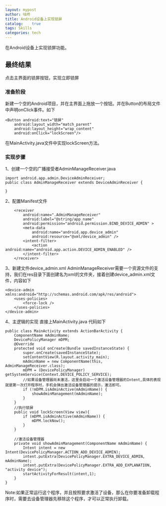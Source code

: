```yaml
---
layout: mypost
author: 咕咚
title: Android设备上实现锁屏
catalog:    true
tags: Skills
categories: tech 
---
```

在Android设备上实现锁屏功能。

## 最终结果

点击主界面的锁屏按钮，实现立即锁屏

### 准备阶段

新建一个空的Android项目，并在主界面上拖放一个按钮。并在Button的布局文件中声明onClick事件。如下

    <Button android:text="锁屏"
        android:layout_width="match_parent"
        android:layout_height="wrap_content"
        android:onClick="lockScreen"/>    

在MainActivity.java文件中实现lockScreen方法。

### 实现步骤

1、创建一个空的广播接受者AdminManageReceiver.java

    import android.app.admin.DeviceAdminReceiver;
    public class AdminManageReceiver extends DeviceAdminReceiver {

    }

2、配置Manifest文件

        <receiver
            android:name=".AdminManageReceiver"
            android:label="@string/app_name"
            android:permission="android.permission.BIND_DEVICE_ADMIN" >
            <meta-data
                android:name="android.app.device_admin"
                android:resource="@xml/device_admin" />
            <intent-filter>
                <action android:name="android.app.action.DEVICE_ADMIN_ENABLED" />
            </intent-filter>
        </receiver>


3、新建文件device_admin.xml
AdminManageReceiver需要一个资源文件的支持，我们在res目录下面创建名为xml的文件夹，接着创建device_admin.xml文件，内容如下

    <device-admin xmlns:android="http://schemas.android.com/apk/res/android">
        <uses-policies>
            <force-lock />
        </uses-policies>
    </device-admin>

4、主逻辑的实现
    直接上MainActivity.java 代码如下

    public class MainActivity extends ActionBarActivity {
        ComponentName mAdminName;
        DevicePolicyManager mDPM;
        @Override
        protected void onCreate(Bundle savedInstanceState) {
            super.onCreate(savedInstanceState);
            setContentView(R.layout.activity_main);
            mAdminName = new ComponentName(this, AdminManageReceiver.class);
            mDPM = (DevicePolicyManager) getSystemService(Context.DEVICE_POLICY_SERVICE);
            //如果设备管理器尚未激活，这里会启动一个激活设备管理器的Intent,具体的表现就是第一次打开程序时，手机会弹出激活设备管理器的提示，激活即可。
            if (!mDPM.isAdminActive(mAdminName)) {
                showAdminManagement(mAdminName);
            }
        }
        //执行锁屏
        public void lockScreen(View view){
            if (mDPM.isAdminActive(mAdminName)) {
                mDPM.lockNow();
            }
        }

        //激活设备管理器
        private void showAdminManagement(ComponentName mAdminName) {
            Intent intent = new Intent(DevicePolicyManager.ACTION_ADD_DEVICE_ADMIN);
            intent.putExtra(DevicePolicyManager.EXTRA_DEVICE_ADMIN, mAdminName);
            intent.putExtra(DevicePolicyManager.EXTRA_ADD_EXPLANATION, "activity device");
            startActivityForResult(intent,1);
        }
    }


Note:如果正常运行这个程序，并且按照要求激活了设备，那么在你要准备卸载程序时，需要去设备管理器先移除这个程序，才可以正常执行卸载。
